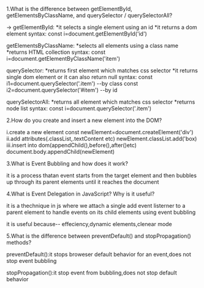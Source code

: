 1.What is the difference between getElementById, getElementsByClassName, and querySelector / querySelectorAll?

→
getElementById:
    *it selects a single element using an id
    *it returns a dom element
syntax:
    const i=document.getElementById('id')


getElementsByClassName:
    *selects all elements using a class name
    *returns HTML collection
syntax:
    const i=document.getElementByClassName('item')


querySelector:
    *returns first element which matches css selector
    *it returns single dom element or it can also return null
syntax:
    const i1=document.querySelector('.item') --by class
    const i2=document.querySelector('#item') --by id


querySelectorAll:
    *returns all element which matches css selector
    *returns node list
syntax:
    const i=document.querySelector('.item')



2.How do you create and insert a new element into the DOM?

i.create a new element 
const newElement=document.createElement('div')
ii.add attributes(.classList,.textContent etc)
newElement.classList.add('box)
iii.insert into dom(appendChild(),before(),after()etc)
document.body.appendChild(newElement)



3.What is Event Bubbling and how does it work?

it is a process thatan event starts from the target element and then bubbles up through its parent elements until it reaches the document



4.What is Event Delegation in JavaScript? Why is it useful?

it is a thechnique in js where we attach a single add event listerner to a parent element to handle events on its child elements using event bubbling 

it is useful because--
effeciency,dynamic elements,clenear mode


5.What is the difference between preventDefault() and stopPropagation() methods?

preventDefault():it stops broweser default behavior for an event,does not stop event bubbling

stopPropagation():it stop event from bubbling,does not stop default behavior